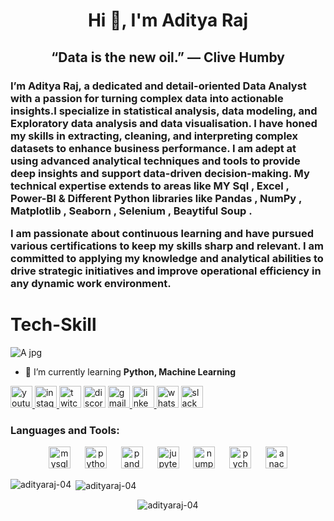 <h1 align="center">Hi 👋, I'm Aditya Raj</h1>
<h2 align="center">“Data is the new oil.” — Clive Humby</h2>
<h3 align="left">I’m Aditya Raj, a dedicated and detail-oriented Data Analyst with a passion for turning complex data into actionable insights.I specialize in statistical analysis, data modeling, and Exploratory data analysis and data visualisation.
I have honed my skills in extracting, cleaning, and interpreting complex datasets to enhance business performance. I am adept at using advanced analytical techniques and tools to provide deep insights and support data-driven decision-making. My technical expertise extends to areas like MY Sql , Excel , Power-BI & Different Python libraries like Pandas , NumPy , Matplotlib , Seaborn , Selenium , Beaytiful Soup .

I am passionate about continuous learning and have pursued various certifications to keep my skills sharp and relevant. I am committed to applying my knowledge and analytical abilities to drive strategic initiatives and improve operational efficiency in any dynamic work environment.</h3>

<h1 align-"center"> Tech-Skill</h1>
 
![A jpg](https://github.com/user-attachments/assets/ed5e5ee3-57f9-4de4-b0b8-5dd9295bfd04)


- 🌱 I’m currently learning **Python, Machine Learning**

<div align="left">
  <a href="abhirsingh7" target="_blank">
    <img src="https://img.shields.io/static/v1?message=Youtube&logo=youtube&label=&color=FF0000&logoColor=white&labelColor=&style=for-the-badge" height="35" alt="youtube logo"  />
  </a>
  <a href="@abhir__singh" target="_blank">
    <img src="https://img.shields.io/static/v1?message=Instagram&logo=instagram&label=&color=E4405F&logoColor=black&labelColor=&style=for-the-badge" height="35" alt="instagram logo"  />
  </a>
  <img src="https://img.shields.io/static/v1?message=Twitch&logo=twitch&label=&color=9146FF&logoColor=white&labelColor=&style=for-the-badge" height="35" alt="twitch logo"  />
  <img src="https://img.shields.io/static/v1?message=Discord&logo=discord&label=&color=7289DA&logoColor=white&labelColor=&style=for-the-badge" height="35" alt="discord logo"  />
  <a href="abhirsingh7@gmail.com" target="_blank">
    <img src="https://img.shields.io/static/v1?message=Gmail&logo=gmail&label=&color=D14836&logoColor=yellow&labelColor=&style=for-the-badge" height="35" alt="gmail logo"  />
  </a>
  <a href="https://www.linkedin.com/in/aditya-raj-9abb2a1a4/" target="_blank">
    <img src="https://img.shields.io/static/v1?message=LinkedIn&logo=linkedin&label=&color=0077B5&logoColor=white&labelColor=&style=for-the-badge" height="35" alt="linkedin logo"  />
  </a>
  <img src="https://img.shields.io/static/v1?message=Whatsapp&logo=whatsapp&label=&color=25D366&logoColor=white&labelColor=&style=for-the-badge" height="35" alt="whatsapp logo"  />
  <a href="Abhir Singh" target="_blank">
    <img src="https://img.shields.io/static/v1?message=Slack&logo=slack&label=&color=4A154B&logoColor=white&labelColor=&style=for-the-badge" height="35" alt="slack logo"  />
  </a>
</div>


<h3 align="left">Languages and Tools:</h3>
<div align="center">
  <img src="https://cdn.jsdelivr.net/gh/devicons/devicon/icons/mysql/mysql-original.svg" height="35" alt="mysql logo"  />
  <img width="15" />
  <img src="https://cdn.jsdelivr.net/gh/devicons/devicon/icons/python/python-original.svg" height="35" alt="python logo"  />
  <img width="15" />
  <img src="https://cdn.jsdelivr.net/gh/devicons/devicon/icons/pandas/pandas-original.svg" height="35" alt="pandas logo"  />
  <img width="15" />
  <img src="https://cdn.jsdelivr.net/gh/devicons/devicon/icons/jupyter/jupyter-original.svg" height="35" alt="jupyter logo"  />
  <img width="15" />
  <img src="https://cdn.jsdelivr.net/gh/devicons/devicon/icons/numpy/numpy-original.svg" height="35" alt="numpy logo"  />
  <img width="15" />
  <img src="https://cdn.jsdelivr.net/gh/devicons/devicon/icons/pycharm/pycharm-original.svg" height="35" alt="pycharm logo"  />
  <img width="15" />
  <img src="https://cdn.jsdelivr.net/gh/devicons/devicon/icons/anaconda/anaconda-original.svg" height="35" alt="anaconda logo"  />
</div>

<p><img align="left" src="https://github-readme-stats.vercel.app/api/top-langs?username=adityaraj-04&show_icons=true&locale=en&layout=compact" alt="adityaraj-04" /></p>

<p>&nbsp;<img align="center" src="https://github-readme-stats.vercel.app/api?username=adityaraj-04&show_icons=true&locale=en" alt="adityaraj-04" /></p>

 
 <p align="center"> <img src="https://komarev.com/ghpvc/?username=adityaraj-04&label=Profile%20views&color=0e75b6&style=flat" alt="adityaraj-04" /> </p>
 
 
